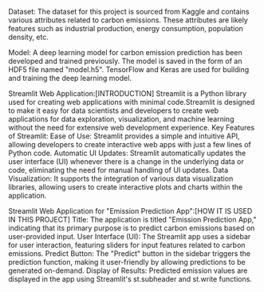 Dataset:
The dataset for this project is sourced from Kaggle and contains various attributes related to carbon emissions.
These attributes are likely features such as industrial production, energy consumption, population density, etc.

Model:
A deep learning model for carbon emission prediction has been developed and trained previously. The model is saved in the form of an HDF5 file named "model.h5".
TensorFlow and Keras are used for building and training the deep learning model.

Streamlit Web Application:[INTRODUCTION]
Streamlit is a Python library used for creating web applications with minimal code.Streamlit is designed to make it easy for data scientists and developers to create web applications for data exploration, visualization, and machine learning without the need for extensive web development experience.
  Key Features of Streamlit:
    Ease of Use: Streamlit provides a simple and intuitive API, allowing developers to create interactive web apps with just a few lines of Python code.
	Automatic UI Updates: Streamlit automatically updates the user interface (UI) whenever there is a change in the underlying data or code, eliminating the need for manual handling of UI  updates.
    Data Visualization: It supports the integration of various data visualization libraries, allowing users to create interactive plots and charts within the application.

Streamlit Web Application for "Emission Prediction App":[HOW IT IS USED IN THIS PROJECT]
Title: The application is titled "Emission Prediction App," indicating that its primary purpose is to predict carbon emissions based on user-provided input.
User Interface (UI): The Streamlit app uses a sidebar for user interaction, featuring sliders for input features related to carbon emissions.
Predict Button: The "Predict" button in the sidebar triggers the prediction function, making it user-friendly by allowing predictions to be generated on-demand.
Display of Results: Predicted emission values are displayed in the app using Streamlit's st.subheader and st.write functions.


  
